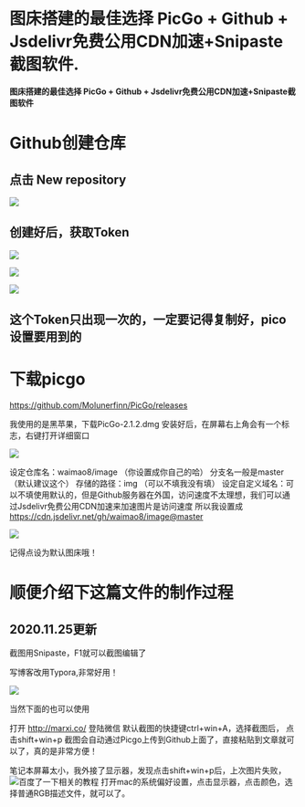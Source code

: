 # 图床搭建的最佳选择 PicGo + Github + Jsdelivr免费公用CDN加速+Snipaste截图软件.




**图床搭建的最佳选择 PicGo + Github + Jsdelivr免费公用CDN加速+Snipaste截图软件**

# Github创建仓库


## 点击 New repository

<!-- more -->

![](https://cdn.jsdelivr.net/gh/waimao8/image@master/0.png)
## 创建好后，获取Token


![](https://cdn.jsdelivr.net/gh/waimao8/image@master/2.png)


![](https://cdn.jsdelivr.net/gh/waimao8/image@master/3.png)

![](https://cdn.jsdelivr.net/gh/waimao8/image@master/4.png)

## 这个Token只出现一次的，一定要记得复制好，pico设置要用到的

# 下载picgo

https://github.com/Molunerfinn/PicGo/releases

我使用的是黑苹果，下载PicGo-2.1.2.dmg
安装好后，在屏幕右上角会有一个标志，右键打开详细窗口

![](https://cdn.jsdelivr.net/gh/waimao8/image@master/5.png)





设定仓库名：waimao8/image   （你设置成你自己的哈）
分支名一般是master   （默认建议这个）
存储的路径：img         （可以不填我没有填）
设定自定义域名：可以不填使用默认的，但是Github服务器在外国，访问速度不太理想，我们可以通过Jsdelivr免费公用CDN加速来加速图片是访问速度
所以我设置成
https://cdn.jsdelivr.net/gh/waimao8/image@master


![](https://cdn.jsdelivr.net/gh/waimao8/image@master/20191213175919.png)

记得点设为默认图床哦！

# 顺便介绍下这篇文件的制作过程
## 2020.11.25更新

截图用Snipaste，F1就可以截图编辑了

写博客改用Typora,非常好用！

![](https://cdn.jsdelivr.net/gh/waimao365/tu@master/20201125002923.png)

当然下面的也可以使用

打开 http://marxi.co/
登陆微信
默认截图的快捷键ctrl+win+A，选择截图后，
点击shift+win+p
截图会自动通过Picgo上传到Github上面了，直接粘贴到文章就可以了，真的是非常方便！

笔记本屏幕太小，我外接了显示器，发现点击shift+win+p后，上次图片失败，
![](https://cdn.jsdelivr.net/gh/waimao8/image@master/20191213175553.png)百度了一下相关的教程
打开mac的系统偏好设置，点击显示器，点击颜色，选择普通RGB描述文件，就可以了。
